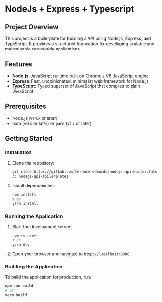 # NodeJs + Express + Typescript

## Project Overview

This project is a boilerplate for building a API using Node.js, Express, and TypeScript. It provides a structured foundation for developing scalable and maintainable server-side applications.

## Features

-   **Node.js**: JavaScript runtime built on Chrome's V8 JavaScript engine.
-   **Express**: Fast, unopinionated, minimalist web framework for Node.js.
-   **TypeScript**: Typed superset of JavaScript that compiles to plain JavaScript.

## Prerequisites

-   Node.js (v14.x or later)
-   npm (v6.x or later) or yarn (v1.x or later)

## Getting Started

### Installation

1. Clone the repository:

    ```sh
    git clone https://github.com/terance-edmonds/nodejs-api-boilerplates
    cd nodejs-api-boilerplates
    ```

2. Install dependencies:
    ```sh
    npm install
    # or
    yarn install
    ```

### Running the Application

1. Start the development server:

    ```sh
    npm run dev
    # or
    yarn dev
    ```

2. Open your browser and navigate to `http://localhost:8080`.

### Building the Application

To build the application for production, run:

```sh
npm run build
# or
yarn build
```
